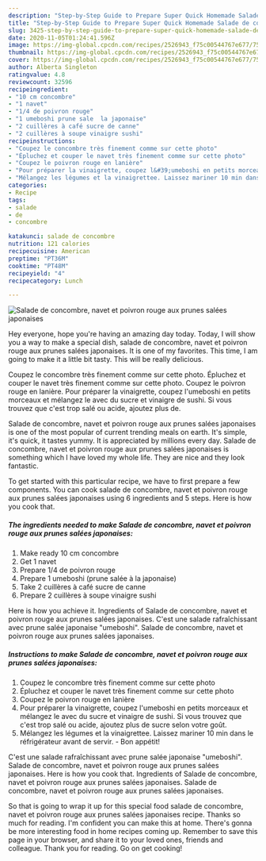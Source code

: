 ```yaml
---
description: "Step-by-Step Guide to Prepare Super Quick Homemade Salade de concombre, navet et poivron rouge aux prunes salées japonaises"
title: "Step-by-Step Guide to Prepare Super Quick Homemade Salade de concombre, navet et poivron rouge aux prunes salées japonaises"
slug: 3425-step-by-step-guide-to-prepare-super-quick-homemade-salade-de-concombre-navet-et-poivron-rouge-aux-prunes-salees-japonaises
date: 2020-11-05T01:24:41.596Z
image: https://img-global.cpcdn.com/recipes/2526943_f75c00544767e677/751x532cq70/salade-de-concombre-navet-et-poivron-rouge-aux-prunes-salees-japonaises-photo-principale-de-la-recette.jpg
thumbnail: https://img-global.cpcdn.com/recipes/2526943_f75c00544767e677/751x532cq70/salade-de-concombre-navet-et-poivron-rouge-aux-prunes-salees-japonaises-photo-principale-de-la-recette.jpg
cover: https://img-global.cpcdn.com/recipes/2526943_f75c00544767e677/751x532cq70/salade-de-concombre-navet-et-poivron-rouge-aux-prunes-salees-japonaises-photo-principale-de-la-recette.jpg
author: Alberta Singleton
ratingvalue: 4.8
reviewcount: 32596
recipeingredient:
- "10 cm concombre"
- "1 navet"
- "1/4 de poivron rouge"
- "1 umeboshi prune sale  la japonaise"
- "2 cuillères à café sucre de canne"
- "2 cuillères à soupe vinaigre sushi"
recipeinstructions:
- "Coupez le concombre très finement comme sur cette photo"
- "Épluchez et couper le navet très finement comme sur cette photo"
- "Coupez le poivron rouge en lanière"
- "Pour préparer la vinaigrette, coupez l&#39;umeboshi en petits morceaux et mélangez le avec du sucre et vinaigre de sushi. Si vous trouvez que c&#39;est trop salé ou acide, ajoutez plus de sucre selon votre goût."
- "Mélangez les légumes et la vinaigrettee. Laissez mariner 10 min dans le réfrigérateur avant de servir. Bon appétit!"
categories:
- Recipe
tags:
- salade
- de
- concombre

katakunci: salade de concombre 
nutrition: 121 calories
recipecuisine: American
preptime: "PT36M"
cooktime: "PT48M"
recipeyield: "4"
recipecategory: Lunch

---
```



![Salade de concombre, navet et poivron rouge aux prunes salées japonaises](https://img-global.cpcdn.com/recipes/2526943_f75c00544767e677/751x532cq70/salade-de-concombre-navet-et-poivron-rouge-aux-prunes-salees-japonaises-photo-principale-de-la-recette.jpg)

Hey everyone, hope you're having an amazing day today. Today, I will show you a way to make a special dish, salade de concombre, navet et poivron rouge aux prunes salées japonaises. It is one of my favorites. This time, I am going to make it a little bit tasty. This will be really delicious.

Coupez le concombre très finement comme sur cette photo. Épluchez et couper le navet très finement comme sur cette photo. Coupez le poivron rouge en lanière. Pour préparer la vinaigrette, coupez l&#39;umeboshi en petits morceaux et mélangez le avec du sucre et vinaigre de sushi. Si vous trouvez que c&#39;est trop salé ou acide, ajoutez plus de.

Salade de concombre, navet et poivron rouge aux prunes salées japonaises is one of the most popular of current trending meals on earth. It's simple, it's quick, it tastes yummy. It is appreciated by millions every day. Salade de concombre, navet et poivron rouge aux prunes salées japonaises is something which I have loved my whole life. They are nice and they look fantastic.


To get started with this particular recipe, we have to first prepare a few components. You can cook salade de concombre, navet et poivron rouge aux prunes salées japonaises using 6 ingredients and 5 steps. Here is how you cook that.

<!--inarticleads1-->

##### The ingredients needed to make Salade de concombre, navet et poivron rouge aux prunes salées japonaises:

1. Make ready 10 cm concombre
1. Get 1 navet
1. Prepare 1/4 de poivron rouge
1. Prepare 1 umeboshi (prune salée à la japonaise)
1. Take 2 cuillères à café sucre de canne
1. Prepare 2 cuillères à soupe vinaigre sushi


Here is how you achieve it. Ingredients of Salade de concombre, navet et poivron rouge aux prunes salées japonaises. C&#39;est une salade rafraîchissant avec prune salée japonaise &#34;umeboshi&#34;. Salade de concombre, navet et poivron rouge aux prunes salées japonaises. 

<!--inarticleads2-->

##### Instructions to make Salade de concombre, navet et poivron rouge aux prunes salées japonaises:

1. Coupez le concombre très finement comme sur cette photo
1. Épluchez et couper le navet très finement comme sur cette photo
1. Coupez le poivron rouge en lanière
1. Pour préparer la vinaigrette, coupez l&#39;umeboshi en petits morceaux et mélangez le avec du sucre et vinaigre de sushi. Si vous trouvez que c&#39;est trop salé ou acide, ajoutez plus de sucre selon votre goût.
1. Mélangez les légumes et la vinaigrettee. Laissez mariner 10 min dans le réfrigérateur avant de servir. - Bon appétit!


C&#39;est une salade rafraîchissant avec prune salée japonaise &#34;umeboshi&#34;. Salade de concombre, navet et poivron rouge aux prunes salées japonaises. Here is how you cook that. Ingredients of Salade de concombre, navet et poivron rouge aux prunes salées japonaises. Salade de concombre, navet et poivron rouge aux prunes salées japonaises. 

So that is going to wrap it up for this special food salade de concombre, navet et poivron rouge aux prunes salées japonaises recipe. Thanks so much for reading. I'm confident you can make this at home. There's gonna be more interesting food in home recipes coming up. Remember to save this page in your browser, and share it to your loved ones, friends and colleague. Thank you for reading. Go on get cooking!
